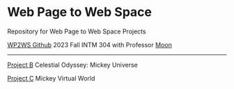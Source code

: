 <h1>Web Page to Web Space</h1>
 Repository for Web Page to Web Space Projects

 [WP2WS Github](https://github.com/MOQN/IMA-Web-Page-To-Web-Space)
 2023 Fall INTM 304 with Professor [Moon](https://github.com/MOQN)

 ---

 [Project B](https://mickeykorea.github.io/wp2ws/Project_B/)
 Celestial Odyssey: Mickey Universe

 [Project C]()
 Mickey Virtual World
